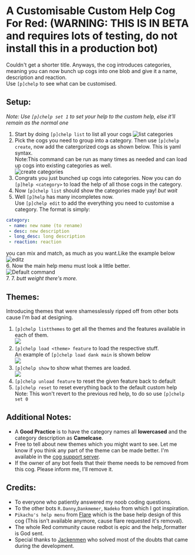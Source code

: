 # A Customisable Custom Help Cog For Red:  (WARNING: THIS IS IN BETA and requires lots of testing, do not install this in a production bot)
Couldn't get a shorter title. Anyways, the cog introduces categories, meaning you can now bunch up cogs into one blob and give it a name, description and reaction.  
Use `[p]chelp` to see what can be customised.

## Setup:
*Note: Use `[p]chelp set 1` to set your help to the custom help, else it'll remain as the normal one*
1. Start by doing `[p]chelp list` to list all your cogs
![list categories](https://i.imgur.com/tsn6Rnx.png=30x5)  
2. Pick the cogs you need to group into a category. Then use `[p]chelp create`, now add the catergorized cogs as shown below. This is yaml syntax.  
Note:This command can be run as many times as needed and can load up cogs into existing categories as well.  
![create categories](https://imgur.com/8XDvrHH.png=30x5)  
3. Congrats you just bunched up cogs into categories. Now you can do `[p]help <category>` to load the help of all those cogs in the category. 
4. Now `[p]chelp list` should show the categories made yay! *but wait*
5. Well `[p]help` has many incompletes now.  
Use `[p]chelp edit` to add the everything you need to customise a category. 
The format is simply:  
```yaml
category:
 - name: new name (to rename)
 - desc: new description
 - long_desc: long description
 - reaction: reaction
```
you can mix and match, as much as you want.Like the example below  
![editz](https://imgur.com/m4LtUy4.png)  
6. Now the main help menu must look a little better.  
![Default command](https://imgur.com/72GXRY8.png)  
7. 
7. *butt weight there's more.*  

## Themes:
Introducing themes that were shamesslessly ripped off from other bots cause I'm bad at designing.
1. `[p]chelp listthemes` to get all the themes and the features available in each of them.  
![](https://imgur.com/m83FC1N.png)
2. `[p]chelp load <theme> feature` to load the respective stuff.  
An example of `[p]chelp load dank main` is shown below  
![](https://imgur.com/Fr1SS37.png)
3. `[p]chelp show` to show what themes are loaded.  
![](https://imgur.com/tW7sFkX.png)
4. `[p]chelp unload feature` to reset the given feature back to default
5. `[p]chelp reset` to reset everything back to the default custom help  
Note: This won't revert to the previous red help, to do so use `[p]chelp set 0`
## Additional Notes:
- A **Good Practice** is to have the category names all **lowercased** and the category description as **Camelcase**.
- Free to tell about new themes which you might want to see. Let me know if you think any part of the theme can be made better. I'm available in the [cog support server]( https://discord.gg/GET4DVk).
- If the owner of any bot feels that their theme needs to be removed from this cog. Please inform me, I'll remove it.

## Credits:
- To everyone who patiently answered my noob coding questions.
- To the other bots `R.Danny`,`Dankmemer`, `Nadeko` from which I got inspiration.
- `Pikachu's help menu` from [Flare](https://github.com/flaree/) which is the base help design of this cog (This isn't available anymore, cause flare requested it's removal).
- The whole Red community cause redbot is epic and the help_formatter is God sent.
- Special thanks to [Jackenmen](https://github.com/jack1142) who solved most of the doubts that came during the development.

